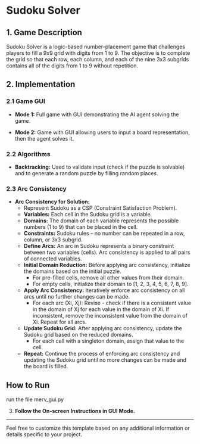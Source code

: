# Sudoku Solver

## 1. Game Description

Sudoku Solver is a logic-based number-placement game that challenges players to fill a 9x9 grid with digits from 1 to 9. The objective is to complete the grid so that each row, each column, and each of the nine 3x3 subgrids contains all of the digits from 1 to 9 without repetition.

## 2. Implementation

### 2.1 Game GUI

- **Mode 1:** Full game with GUI demonstrating the AI agent solving the game.
  
- **Mode 2:** Game with GUI allowing users to input a board representation, then the agent solves it.

### 2.2 Algorithms

- **Backtracking:** Used to validate input (check if the puzzle is solvable) and to generate a random puzzle by filling random places.

### 2.3 Arc Consistency

- **Arc Consistency for Solution:**
  - Represent Sudoku as a CSP (Constraint Satisfaction Problem).
  - **Variables:** Each cell in the Sudoku grid is a variable.
  - **Domains:** The domain of each variable represents the possible numbers (1 to 9) that can be placed in the cell.
  - **Constraints:** Sudoku rules – no number can be repeated in a row, column, or 3x3 subgrid.
  - **Define Arcs:** An arc in Sudoku represents a binary constraint between two variables (cells). Arc consistency is applied to all pairs of connected variables.
  - **Initial Domain Reduction:** Before applying arc consistency, initialize the domains based on the initial puzzle.
    - For pre-filled cells, remove all other values from their domain.
    - For empty cells, initialize their domain to [1, 2, 3, 4, 5, 6, 7, 8, 9].
  - **Apply Arc Consistency:** Iteratively enforce arc consistency on all arcs until no further changes can be made.
    - For each arc (Xi, Xj): Revise - check if there is a consistent value in the domain of Xj for each value in the domain of Xi. If inconsistent, remove the inconsistent value from the domain of Xi. Repeat for all arcs.
  - **Update Sudoku Grid:** After applying arc consistency, update the Sudoku grid based on the reduced domains.
    - For each cell with a singleton domain, assign that value to the cell.
  - **Repeat:** Continue the process of enforcing arc consistency and updating the Sudoku grid until no more changes can be made and the board is filled.

## How to Run

run the file merv_gui.py 

3. **Follow the On-screen Instructions in GUI Mode.**

---

Feel free to customize this template based on any additional information or details specific to your project.
